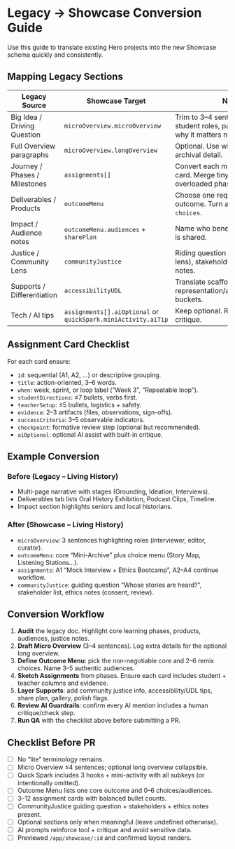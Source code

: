 # Legacy → Showcase Conversion Guide

Use this guide to translate existing Hero projects into the new Showcase schema quickly and consistently.

## Mapping Legacy Sections

| Legacy Source | Showcase Target | Notes |
| --- | --- | --- |
| Big Idea / Driving Question | `microOverview.microOverview` | Trim to 3–4 sentences. Emphasize student roles, partnerships, and why it matters now. |
| Full Overview paragraphs | `microOverview.longOverview` | Optional. Use when you need archival detail. |
| Journey / Phases / Milestones | `assignments[]` | Convert each milestone into a card. Merge tiny tasks; break apart overloaded phases. |
| Deliverables / Products | `outcomeMenu` | Choose one required core outcome. Turn alternates into `choices`. |
| Impact / Audience notes | `outcomeMenu.audiences` + `sharePlan` | Name who benefits and how work is shared. |
| Justice / Community Lens | `communityJustice` | Riding question (justice/place lens), stakeholders, 2–3 ethics notes. |
| Supports / Differentiation | `accessibilityUDL` | Translate scaffolds into representation/action/engagement buckets. |
| Tech / AI tips | `assignments[].aiOptional` or `quickSpark.miniActivity.aiTip` | Keep optional. Reinforce tool + critique. |

## Assignment Card Checklist

For each card ensure:
- `id`: sequential (A1, A2, …) or descriptive grouping.
- `title`: action-oriented, 3–6 words.
- `when`: week, sprint, or loop label (“Week 3”, “Repeatable loop”).
- `studentDirections`: ≤7 bullets, verbs first.
- `teacherSetup`: ≤5 bullets, logistics + safety.
- `evidence`: 2–3 artifacts (files, observations, sign-offs).
- `successCriteria`: 3–5 observable indicators.
- `checkpoint`: formative review step (optional but recommended).
- `aiOptional`: optional AI assist with built-in critique.

## Example Conversion

### Before (Legacy – Living History)
- Multi-page narrative with stages (Grounding, Ideation, Interviews).
- Deliverables tab lists Oral History Exhibition, Podcast Clips, Timeline.
- Impact section highlights seniors and local historians.

### After (Showcase – Living History)
- `microOverview`: 3 sentences highlighting roles (interviewer, editor, curator).
- `outcomeMenu`: core “Mini-Archive” plus choice menu (Story Map, Listening Stations…).
- `assignments`: A1 “Mock Interview + Ethics Bootcamp”, A2–A4 continue workflow.
- `communityJustice`: guiding question “Whose stories are heard?”, stakeholder list, ethics notes (consent, review).

## Conversion Workflow

1. **Audit** the legacy doc. Highlight core learning phases, products, audiences, justice notes.
2. **Draft Micro Overview** (3–4 sentences). Log extra details for the optional long overview.
3. **Define Outcome Menu**: pick the non-negotiable core and 2–6 remix choices. Name 3–5 authentic audiences.
4. **Sketch Assignments** from phases. Ensure each card includes student + teacher columns and evidence.
5. **Layer Supports**: add community justice info, accessibility/UDL tips, share plan, gallery, polish flags.
6. **Review AI Guardrails**: confirm every AI mention includes a human critique/check step.
7. **Run QA** with the checklist above before submitting a PR.

## Checklist Before PR
- [ ] No “lite” terminology remains.
- [ ] Micro Overview ≤4 sentences; optional long overview collapsible.
- [ ] Quick Spark includes 3 hooks + mini-activity with all subkeys (or intentionally omitted).
- [ ] Outcome Menu lists one core outcome and 0–6 choices/audiences.
- [ ] 3–12 assignment cards with balanced bullet counts.
- [ ] CommunityJustice guiding question + stakeholders + ethics notes present.
- [ ] Optional sections only when meaningful (leave undefined otherwise).
- [ ] AI prompts reinforce tool + critique and avoid sensitive data.
- [ ] Previewed `/app/showcase/:id` and confirmed layout renders.
